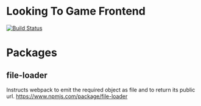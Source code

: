 # Looking To Game Frontend

[![Build Status](https://travis-ci.org/Looking-To-Game/ltg-fe.svg?branch=master)](https://travis-ci.org/Looking-To-Game/ltg-fe)

# Packages
## file-loader
Instructs webpack to emit the required object as file and to return its public url.
https://www.npmjs.com/package/file-loader
